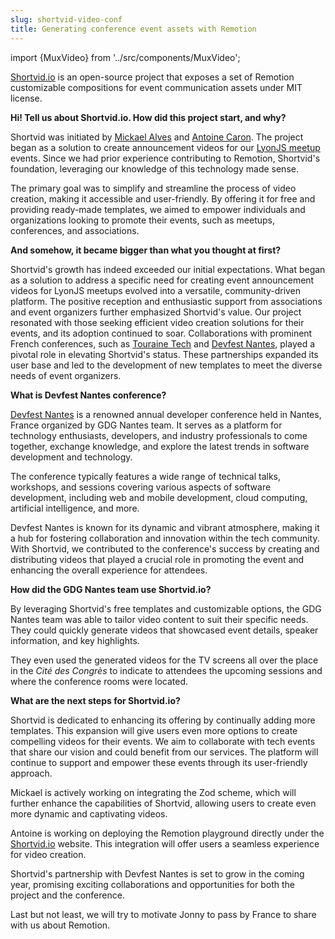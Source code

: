 ```yaml
---
slug: shortvid-video-conf
title: Generating conference event assets with Remotion
---
```


import {MuxVideo} from '../src/components/MuxVideo';

[Shortvid.io](https://shortvid.io) is an open-source project that exposes a set of Remotion customizable compositions for event communication assets under MIT license.

**Hi! Tell us about Shortvid.io. How did this project start, and why?**

Shortvid was initiated by [Mickael Alves](https://github.com/CruuzAzul) and [Antoine Caron](https://github.com/Slashgear). The project began as a solution to create announcement videos for our [LyonJS meetup](https://lyonjs.org) events. Since we had prior experience contributing to Remotion, Shortvid's foundation, leveraging our knowledge of this technology made sense.

The primary goal was to simplify and streamline the process of video creation, making it accessible and user-friendly. By offering it for free and providing ready-made templates, we aimed to empower individuals and organizations looking to promote their events, such as meetups, conferences, and associations.

**And somehow, it became bigger than what you thought at first?**

Shortvid's growth has indeed exceeded our initial expectations. What began as a solution to address a specific need for creating event announcement videos for LyonJS meetups evolved into a versatile, community-driven platform.
The positive reception and enthusiastic support from associations and event organizers further emphasized Shortvid's value. Our project resonated with those seeking efficient video creation solutions for their events, and its adoption continued to soar.
Collaborations with prominent French conferences, such as [Touraine Tech](https://touraine.tech/) and [Devfest Nantes](https://devfest.gdgnantes.com/), played a pivotal role in elevating Shortvid's status. These partnerships expanded its user base and led to the development of new templates to meet the diverse needs of event organizers.

**What is Devfest Nantes conference?**

[Devfest Nantes](https://devfest.gdgnantes.com/) is a renowned annual developer conference held in Nantes, France organized by GDG Nantes team. It serves as a platform for technology enthusiasts, developers, and industry professionals to come together, exchange knowledge, and explore the latest trends in software development and technology.

The conference typically features a wide range of technical talks, workshops, and sessions covering various aspects of software development, including web and mobile development, cloud computing, artificial intelligence, and more. 

Devfest Nantes is known for its dynamic and vibrant atmosphere, making it a hub for fostering collaboration and innovation within the tech community. 
With Shortvid, we contributed to the conference's success by creating and distributing videos that played a crucial role in promoting the event and enhancing the overall experience for attendees.

**How did the GDG Nantes team use Shortvid.io?**

By leveraging Shortvid's free templates and customizable options, the GDG Nantes team was able to tailor video content to suit their specific needs. They could quickly generate videos that showcased event details, speaker information, and key highlights. 

They even used the generated videos for the TV screens all over the place in the _Cité des Congrès_ to indicate to attendees the upcoming sessions and where the conference rooms were located.

**What are the next steps for Shortvid.io?**


Shortvid is dedicated to enhancing its offering by continually adding more templates. This expansion will give users even more options to create compelling videos for their events. We aim to collaborate with tech events that share our vision and could benefit from our services. The platform will continue to support and empower these events through its user-friendly approach.

Mickael is actively working on integrating the Zod scheme, which will further enhance the capabilities of Shortvid, allowing users to create even more dynamic and captivating videos.

Antoine is working on deploying the Remotion playground directly under the [Shortvid.io](https://shortvid.io/) website. This integration will offer users a seamless experience for video creation.

Shortvid's partnership with Devfest Nantes is set to grow in the coming year, promising exciting collaborations and opportunities for both the project and the conference.

Last but not least, we will try to motivate Jonny to pass by France to share with us about Remotion.

